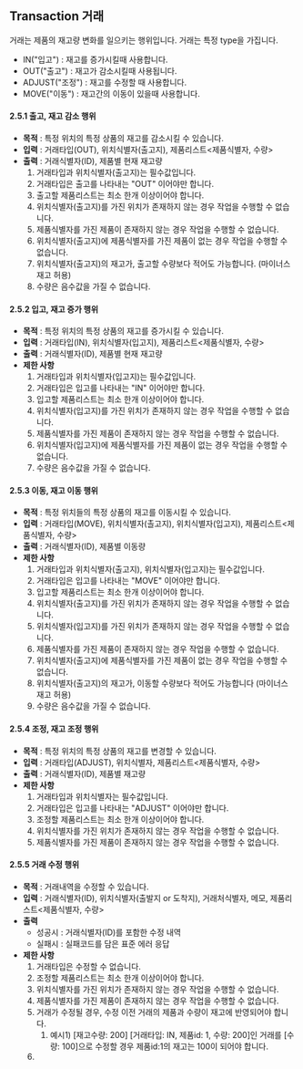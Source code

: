 ## Transaction 거래
거래는 제품의 재고량 변화를 일으키는 행위입니다.
거래는 특정 type을 가집니다.
- IN("입고") : 재고를 증가시킬때 사용합니다.
- OUT("출고") : 재고가 감소시킬때 사용됩니다.
- ADJUST("조정") : 재고를 수정할 때 사용합니다.
- MOVE("이동") : 재고간의 이동이 있을때 사용합니다.

#### 2.5.1 출고, 재고 감소 행위
- **목적** : 특정 위치의 특정 상품의 재고를 감소시킬 수 있습니다.
- **입력** : 거래타입(OUT), 위치식별자(출고지), 제품리스트<제품식별자, 수량>
- **출력** : 거래식별자(ID), 제품별 현재 재고량
    1. 거래타입과 위치식별자(출고지)는 필수값입니다.
    2. 거래타입은 출고를 나타내는 "OUT" 이어야만 합니다.
    3. 출고할 제품리스트는 최소 한개 이상이어야 합니다.
    4. 위치식별자(출고지)를 가진 위치가 존재하지 않는 경우 작업을 수행할 수 없습니다.
    5. 제품식별자를 가진 제품이 존재하지 않는 경우 작업을 수행할 수 없습니다.
    6. 위치식별자(출고지)에 제품식별자를 가진 제품이 없는 경우 작업을 수행할 수 없습니다.
    7. 위치식별자(출고지)의 재고가, 출고할 수량보다 적어도 가능합니다. (마이너스 재고 허용)
    8. 수량은 음수값을 가질 수 없습니다.

#### 2.5.2 입고, 재고 증가 행위
- **목적** : 특정 위치의 특정 상품의 재고를 증가시킬 수 있습니다.
- **입력** : 거래타입(IN), 위치식별자(입고지), 제품리스트<제품식별자, 수량>
- **출력** : 거래식별자(ID), 제품별 현재 재고량
- **제한 사항**
    1. 거래타입과 위치식별자(입고지)는 필수값입니다.
    2. 거래타입은 입고를 나타내는 "IN" 이어야만 합니다.
    3. 입고할 제품리스트는 최소 한개 이상이어야 합니다.
    4. 위치식별자(입고지)를 가진 위치가 존재하지 않는 경우 작업을 수행할 수 없습니다.
    5. 제품식별자를 가진 제품이 존재하지 않는 경우 작업을 수행할 수 없습니다.
    6. 위치식별자(입고지)에 제품식별자를 가진 제품이 없는 경우 작업을 수행할 수 없습니다.
    7. 수량은 음수값을 가질 수 없습니다.

#### 2.5.3 이동, 재고 이동 행위
- **목적** : 특정 위치들의 특정 상품의 재고를 이동시킬 수 있습니다.
- **입력** : 거래타입(MOVE), 위치식별자(촐고지), 위치식별자(입고지), 제품리스트<제품식별자, 수량>
- **출력** : 거래식별자(ID), 제품별 이동량
- **제한 사항**
    1. 거래타입과 위치식별자(출고지), 위치식별자(입고지)는 필수값입니다.
    2. 거래타입은 입고를 나타내는 "MOVE" 이어야만 합니다.
    3. 입고할 제품리스트는 최소 한개 이상이어야 합니다.
    4. 위치식별자(출고지)를 가진 위치가 존재하지 않는 경우 작업을 수행할 수 없습니다.
    5. 위치식별자(입고지)를 가진 위치가 존재하지 않는 경우 작업을 수행할 수 없습니다.
    6. 제품식별자를 가진 제품이 존재하지 않는 경우 작업을 수행할 수 없습니다.
    7. 위치식별자(출고지)에 제품식별자를 가진 제품이 없는 경우 작업을 수행할 수 없습니다.
    8. 위치식별자(출고지)의 재고가, 이동할 수량보다 적어도 가능합니다 (마이너스 재고 허용)
    9. 수량은 음수값을 가질 수 없습니다.

#### 2.5.4 조정, 재고 조정 행위
- **목적** : 특정 위치의 특정 상품의 재고를 변경할 수 있습니다.
- **입력** : 거래타입(ADJUST), 위치식별자, 제품리스트<제품식별자, 수량>
- **출력** : 거래식별자(ID), 제품별 재고량
- **제한 사항**
    1. 거래타입과 위치식별자는 필수값입니다.
    2. 거래타입은 입고를 나타내는 "ADJUST" 이어야만 합니다.
    3. 조정할 제품리스트는 최소 한개 이상이어야 합니다.
    4. 위치식별자를 가진 위치가 존재하지 않는 경우 작업을 수행할 수 없습니다.
    5. 제품식별자를 가진 제품이 존재하지 않는 경우 작업을 수행할 수 없습니다.

#### 2.5.5 거래 수정 행위
- **목적** : 거래내역을 수정할 수 있습니다.
- **입력** : 거래식별자(ID), 위치식별자(출발지 or 도착지), 거래처식별자, 메모, 제품리스트<제품식별자, 수량>
- **출력**
    - 성공시 : 거래식별자(ID)를 포함한 수정 내역
    - 실패시 : 실패코드를 담은 표준 에러 응답
- **제한 사항**
    1. 거래타입은 수정할 수 없습니다.
    2. 조정할 제품리스트는 최소 한개 이상이어야 합니다.
    3. 위치식별자를 가진 위치가 존재하지 않는 경우 작업을 수행할 수 없습니다.
    4. 제품식별자를 가진 제품이 존재하지 않는 경우 작업을 수행할 수 없습니다.
    5. 거래가 수정될 경우, 수정 이전 거래의 제품과 수량이 재고에 반영되어야 합니다.
        1. 예시1) [재고수량: 200] [거래타입: IN, 제품id: 1, 수량: 200]인 거래를 [수량: 100]으로 수정할 경우 제품id:1의 재고는 100이 되어야 합니다.
    6.  
